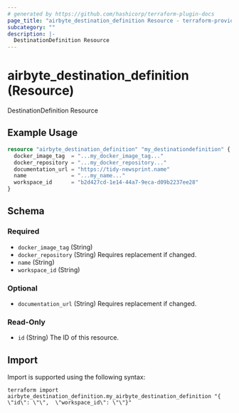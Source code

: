 ```yaml
---
# generated by https://github.com/hashicorp/terraform-plugin-docs
page_title: "airbyte_destination_definition Resource - terraform-provider-airbyte"
subcategory: ""
description: |-
  DestinationDefinition Resource
---
```


# airbyte_destination_definition (Resource)

DestinationDefinition Resource

## Example Usage

```terraform
resource "airbyte_destination_definition" "my_destinationdefinition" {
  docker_image_tag  = "...my_docker_image_tag..."
  docker_repository = "...my_docker_repository..."
  documentation_url = "https://tidy-newsprint.name"
  name              = "...my_name..."
  workspace_id      = "b2d427cd-1e14-44a7-9eca-d09b2237ee28"
}
```

<!-- schema generated by tfplugindocs -->
## Schema

### Required

- `docker_image_tag` (String)
- `docker_repository` (String) Requires replacement if changed.
- `name` (String)
- `workspace_id` (String)

### Optional

- `documentation_url` (String) Requires replacement if changed.

### Read-Only

- `id` (String) The ID of this resource.

## Import

Import is supported using the following syntax:

```shell
terraform import airbyte_destination_definition.my_airbyte_destination_definition "{ \"id\": \"\",  \"workspace_id\": \"\"}"
```
